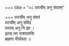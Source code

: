 +++
title = "०८ पराचीम् अनु संवतम्"

+++
पराचीम् अनु संवतं  
पराचीम् अनु संविदं  
पराच्य् अनु नि द्रव ।  
इतस् त्वा नाशयामसि  
ब्रह्मणा वीर्यावता ॥